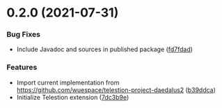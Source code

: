 # 0.2.0 (2021-07-31)


### Bug Fixes

* Include Javadoc and sources in published package ([fd7fdad](https://github.com/wuespace/telestion-extension-mongodb/commit/fd7fdadd483cb36955b58e8ed5ff74cba4f47692))


### Features

* Import current implementation from https://github.com/wuespace/telestion-project-daedalus2 ([b39ddca](https://github.com/wuespace/telestion-extension-mongodb/commit/b39ddca9f8a5089ffe7f4857c44e05a2f393a6be))
* Initialize Telestion extension ([7dc3b9e](https://github.com/wuespace/telestion-extension-mongodb/commit/7dc3b9ef624f006fbd60347a08998acc4f52b4a7))



